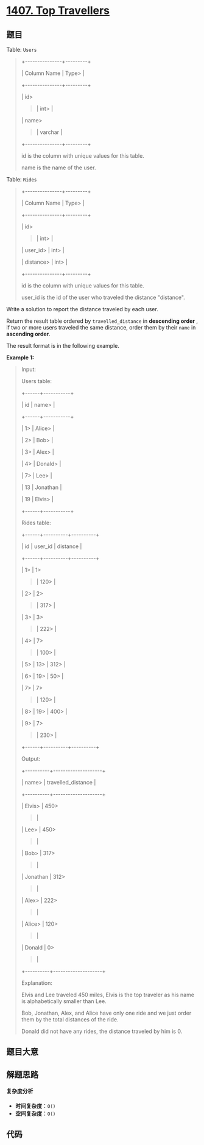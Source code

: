 # [1407. Top Travellers](https://leetcode.com/problems/top-travellers/)

## 题目

Table: `Users`

> +---------------+---------+
>
> | Column Name | Type>
> |
>
> +---------------+---------+
>
> | id>
>
> > | int>
> > |
>
> | name>
>
> > | varchar |
>
> +---------------+---------+
>
> id is the column with unique values for this table.
>
> name is the name of the user.

Table: `Rides`

> +---------------+---------+
>
> | Column Name | Type>
> |
>
> +---------------+---------+
>
> | id>
>
> > | int>
> > |
>
> | user_id>
> | int>
> |
>
> | distance>
> | int>
> |
>
> +---------------+---------+
>
> id is the column with unique values for this table.
>
> user_id is the id of the user who traveled the distance "distance".

Write a solution to report the distance traveled by each user.

Return the result table ordered by `travelled_distance` in **descending
order** , if two or more users traveled the same distance, order them by their
`name` in **ascending order**.

The result format is in the following example.

**Example 1:**

> Input:
>
> Users table:
>
> +------+-----------+
>
> | id | name>
> |
>
> +------+-----------+
>
> | 1>
> | Alice>
> |
>
> | 2>
> | Bob>
> |
>
> | 3>
> | Alex>
> |
>
> | 4>
> | Donald>
> |
>
> | 7>
> | Lee>
> |
>
> | 13 | Jonathan |
>
> | 19 | Elvis>
> |
>
> +------+-----------+
>
> Rides table:
>
> +------+----------+----------+
>
> | id | user_id | distance |
>
> +------+----------+----------+
>
> | 1>
> | 1>
>
> > | 120>
> > |
>
> | 2>
> | 2>
>
> > | 317>
> > |
>
> | 3>
> | 3>
>
> > | 222>
> > |
>
> | 4>
> | 7>
>
> > | 100>
> > |
>
> | 5>
> | 13>
> | 312>
> |
>
> | 6>
> | 19>
> | 50>
> |
>
> | 7>
> | 7>
>
> > | 120>
> > |
>
> | 8>
> | 19>
> | 400>
> |
>
> | 9>
> | 7>
>
> > | 230>
> > |
>
> +------+----------+----------+
>
> Output:
>
> +----------+--------------------+
>
> | name>
> | travelled_distance |
>
> +----------+--------------------+
>
> | Elvis>
> | 450>
>
> > |
>
> | Lee>
> | 450>
>
> > |
>
> | Bob>
> | 317>
>
> > |
>
> | Jonathan | 312>
>
> > |
>
> | Alex>
> | 222>
>
> > |
>
> | Alice>
> | 120>
>
> > |
>
> | Donald | 0>
>
> > |
>
> +----------+--------------------+
>
> Explanation:
>
> Elvis and Lee traveled 450 miles, Elvis is the top traveler as his name is alphabetically smaller than Lee.
>
> Bob, Jonathan, Alex, and Alice have only one ride and we just order them by the total distances of the ride.
>
> Donald did not have any rides, the distance traveled by him is 0.

## 题目大意

## 解题思路

#### 复杂度分析

- **时间复杂度**：`O()`
- **空间复杂度**：`O()`

## 代码

```javascript

```
